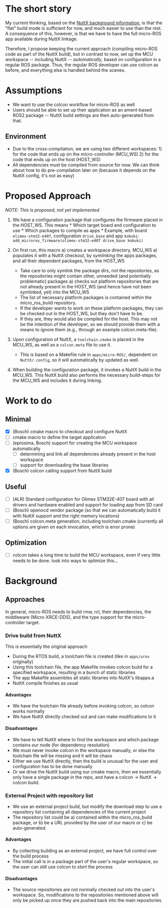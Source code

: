 # The short story

My current thinking, based on the [NuttX background information](nuttx_background.md), is that the "flat" build mode is sufficient for now, and much easier to use than the rest. A consequence of this, however, is that we have to have the full micro-ROS app available during NuttX linkage.

Therefore, I propose keeping the current approach (compiling micro-ROS code as part of the NuttX build), but in contrast to now, set up the MCU workspace -- including NuttX -- *automatically*, based on configuration in a regular ROS package. Thus, the regular ROS developer can use colcon as before, and everything else is handled behind the scenes.

# Assumptions

 * We want to use the colcon workflow for micro-ROS as well
 * Users should be able to set up their application as an ament-based ROS2 package -- NuttX build settings are then auto-generated from that.
 
## Environment

 * Due to the cross-compilation, we are using two different workspaces: 1) for the code that ends up on the micro-controller (MCU_WS) 2) for the code that ends up on the host (HOST_WS)
  * All dependencies must be compiled from source for now. We can think about how to do pre-compilation later on (because it depends on the NuttX config, it's not as easy)
 
# Proposed Approach

*NOTE: This is proposed, not yet implemented*

  1) We have a configuration package that configures the firmware placed in the HOST_WS. This means
    * Which target board and configuration to use
    * Which packages to compile as apps
    * Example, with board `olimex-stm32-e407`, configuration `drive_base` and app `kobuki`:
    `add_microros_firmware(olimex-stm32-e407 drive_base kobuki)`

  1) On first run, this macro 
     a) creates a workspace directory, MCU_WS
     a) populates it with a NuttX checkout, by *symlinking* the apps packages, and all their dependent packages, from the HOST_WS
        * Take care to only symlink the package dirs, not the repositories, as the repositories might contain other, unneeded (and potentially problematic) packages
     a) checks out platform repositories that are not already present in the HOST_WS (and hence have not been symlinked, yet) into the MCU_WS
        * The list of necessary platform packages is contained within the micro_ros_build repository.
        * If the developer wants to work on these platform packages, they can be checked out in the HOST_WS, but they don't have to be.
        * If they are, they would also be compiled for the host. This may not be the intention of the developer, so we should provide them with a means to ignore them (e.g., through an example colcon.meta-file).
  1) Upon configuration of NuttX, a `toolchain.cmake` is placed in the MCU_WS, as well as a `colcon.meta` file to use it.
     * This is based on a Makefile rule in `apps/micro-ROS/`, dependent on `NuttX/.config`, so it will automatically by updated as well.
  1) When building the configuration package, it invokes a NuttX build in the MCU_WS. This NuttX build also performs the necessary build-steps for the MCU_WS and includes it during linking.

# Work to do

## Minimal

 - [x] (Bosch) cmake macro to checkout and configure NuttX
 - [ ] cmake macro to define the target application
 - [ ] (eprosima, Bosch) support for creating the MCU workspace automatically
    - [ ] determining and link all dependencies already present in the host workspace
    - [ ] support for downloading the base libraries
 - [x] (Bosch) colcon calling support from NuttX build

## Useful

 - [ ] (ALR) Standard configuration for Olimex STM32E-407 board with all drivers and hardware enabled and support for loading app from SD card 
 - [ ] (Bosch) openocd vendor package (so that we can automatically build it with NuttX support and the right memory locations)
 - [ ] (Bosch) colcon.meta generation, including toolchain.cmake (currently all options are given on each invocation, which is error prone)

## Optimization

 - [ ] colcon takes a long time to build the MCU workspace, even if very little needs to be done. look into ways to optimize this...
 
# Background

## Approaches

In general, micro-ROS needs to build rmw, rcl, their dependencies, the middleware (Micro-XRCE-DDS), and the type support for the micro-controller target.

### Drive build from NuttX

This is essentially the original approach

 * During the RTOS build, a toolchain file is created (like in `apps/uros` originally)
 * Using this toolchain file, the app Makefile invokes colcon build for a specified workspace, resulting in a bunch of static libraries
 * The app Makefile assembles all static libraries into NuttX's libapps.a
 * NuttX compile finishes as usual

#### Advantages

 * We have the toolchain file already before invoking colcon, so colcon works normally
 * We have NuttX directly checked out and can make modifications to it
 
#### Disadvantages

 * We have to tell NuttX where to find the workspace and which package contains our node (for dependency resolution)
 * We must never invoke colcon in the workspace manually, or else the toolchain file will be missing and it will be chaos
 * Either we use NuttX directly, then the build is unusual for the user and configuration has to be done manually
 * Or we drive the NuttX build using our cmake macro, then we essentially only have a single package in the repo, and have a colcon -> NuttX -> colcon build.
   
### External Project with repository list

 * We use an external project build, but modify the download step to use a repository list containing all dependencies of the current project
 * The repository list could be a) contained within the micro_ros_build package, or b) be a URL provided by the user of our macro or c) be auto-generated.

#### Advantages

 * By collecting building as an external project, we have full control over the build process
 * The initial call is in a package part of the user's regular workspace, so the user can still use colcon to *start* the process

#### Disadvantages

  * The source repositories are not normally checked out into the user's workspace. So, modifications to the repositories mentioned above will only be picked up once they are pushed back into the main repositories.

